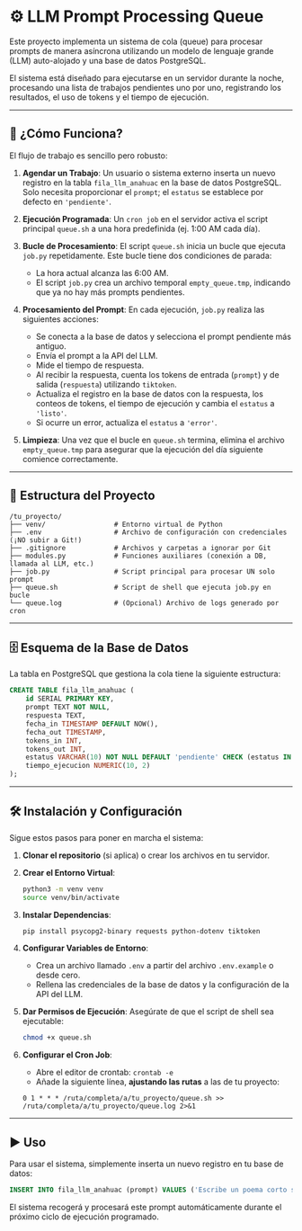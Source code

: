 # ⚙️ LLM Prompt Processing Queue

Este proyecto implementa un sistema de cola (queue) para procesar prompts de manera asíncrona utilizando un modelo de lenguaje grande (LLM) auto-alojado y una base de datos PostgreSQL.

El sistema está diseñado para ejecutarse en un servidor durante la noche, procesando una lista de trabajos pendientes uno por uno, registrando los resultados, el uso de tokens y el tiempo de ejecución.

---

## 🚀 ¿Cómo Funciona?

El flujo de trabajo es sencillo pero robusto:

1.  **Agendar un Trabajo**: Un usuario o sistema externo inserta un nuevo registro en la tabla `fila_llm_anahuac` en la base de datos PostgreSQL. Solo necesita proporcionar el `prompt`; el `estatus` se establece por defecto en `'pendiente'`.

2.  **Ejecución Programada**: Un `cron job` en el servidor activa el script principal `queue.sh` a una hora predefinida (ej. 1:00 AM cada día).

3.  **Bucle de Procesamiento**: El script `queue.sh` inicia un bucle que ejecuta `job.py` repetidamente. Este bucle tiene dos condiciones de parada:
    * La hora actual alcanza las 6:00 AM.
    * El script `job.py` crea un archivo temporal `empty_queue.tmp`, indicando que ya no hay más prompts pendientes.

4.  **Procesamiento del Prompt**: En cada ejecución, `job.py` realiza las siguientes acciones:
    * Se conecta a la base de datos y selecciona el prompt pendiente más antiguo.
    * Envía el prompt a la API del LLM.
    * Mide el tiempo de respuesta.
    * Al recibir la respuesta, cuenta los tokens de entrada (`prompt`) y de salida (`respuesta`) utilizando `tiktoken`.
    * Actualiza el registro en la base de datos con la respuesta, los conteos de tokens, el tiempo de ejecución y cambia el `estatus` a `'listo'`.
    * Si ocurre un error, actualiza el `estatus` a `'error'`.

5.  **Limpieza**: Una vez que el bucle en `queue.sh` termina, elimina el archivo `empty_queue.tmp` para asegurar que la ejecución del día siguiente comience correctamente.

---

## 📂 Estructura del Proyecto

```
/tu_proyecto/
├── venv/                 # Entorno virtual de Python
├── .env                  # Archivo de configuración con credenciales (¡NO subir a Git!)
├── .gitignore            # Archivos y carpetas a ignorar por Git
├── modules.py            # Funciones auxiliares (conexión a DB, llamada al LLM, etc.)
├── job.py                # Script principal para procesar UN solo prompt
├── queue.sh              # Script de shell que ejecuta job.py en bucle
└── queue.log             # (Opcional) Archivo de logs generado por cron
```

---

## 🗄️ Esquema de la Base de Datos

La tabla en PostgreSQL que gestiona la cola tiene la siguiente estructura:

```sql
CREATE TABLE fila_llm_anahuac (
    id SERIAL PRIMARY KEY,
    prompt TEXT NOT NULL,
    respuesta TEXT,
    fecha_in TIMESTAMP DEFAULT NOW(),
    fecha_out TIMESTAMP,
    tokens_in INT,
    tokens_out INT,
    estatus VARCHAR(10) NOT NULL DEFAULT 'pendiente' CHECK (estatus IN ('pendiente', 'listo', 'error')),
    tiempo_ejecucion NUMERIC(10, 2)
);
```

---

## 🛠️ Instalación y Configuración

Sigue estos pasos para poner en marcha el sistema:

1.  **Clonar el repositorio** (si aplica) o crear los archivos en tu servidor.

2.  **Crear el Entorno Virtual**:
    ```bash
    python3 -m venv venv
    source venv/bin/activate
    ```

3.  **Instalar Dependencias**:
    ```bash
    pip install psycopg2-binary requests python-dotenv tiktoken
    ```

4.  **Configurar Variables de Entorno**:
    * Crea un archivo llamado `.env` a partir del archivo `.env.example` o desde cero.
    * Rellena las credenciales de la base de datos y la configuración de la API del LLM.

5.  **Dar Permisos de Ejecución**:
    Asegúrate de que el script de shell sea ejecutable:
    ```bash
    chmod +x queue.sh
    ```

6.  **Configurar el Cron Job**:
    * Abre el editor de crontab: `crontab -e`
    * Añade la siguiente línea, **ajustando las rutas** a las de tu proyecto:
    ```crontab
    0 1 * * * /ruta/completa/a/tu_proyecto/queue.sh >> /ruta/completa/a/tu_proyecto/queue.log 2>&1
    ```

---

## ▶️ Uso

Para usar el sistema, simplemente inserta un nuevo registro en tu base de datos:

```sql
INSERT INTO fila_llm_anahuac (prompt) VALUES ('Escribe un poema corto sobre la programación.');
```

El sistema recogerá y procesará este prompt automáticamente durante el próximo ciclo de ejecución programado.